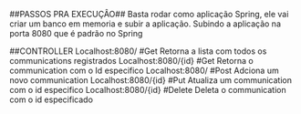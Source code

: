 ##PASSOS PRA EXECUÇÂO##
Basta rodar como aplicação Spring, ele vai criar um banco em memoria e subir a aplicação.
Subindo a aplicação na porta 8080 que é padrão no Spring

##CONTROLLER
Localhost:8080/ #Get
	Retorna a lista com todos os communications 	registrados
Localhost:8080/{id} #Get
	Retorna o communication com o Id especifico
Localhost:8080/ #Post
	Adciona um novo communication
Localhost:8080/{id} #Put
	Atualiza um communication com o id especifico
Localhost:8080/{id} #Delete
	Deleta o communication com o id especificado